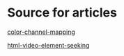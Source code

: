 # Source for articles

[color-channel-mapping](https://stepancar.github.io/articles/articles/color-channel-mapping/src/)

[html-video-element-seeking](https://stepancar.github.io/articles/articles/html-video-element-seeking/src/)